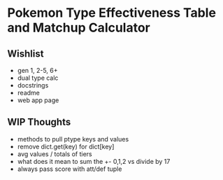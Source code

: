 # Pokemon Type Effectiveness Table and Matchup Calculator

## Wishlist

- gen 1, 2-5, 6+
- dual type calc
- docstrings
- readme
- web app page

## WIP Thoughts

- methods to pull ptype keys and values
- remove dict.get(key) for dict[key]
- avg values / totals of tiers
- what does it mean to sum the +- 0,1,2 vs divide by 17
- always pass score with att/def tuple

